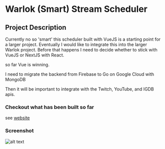 # Warlok (Smart) Stream Scheduler

## Project Description
Currently no so 'smart' this scheduler built with VueJS is a starting point for a larger project.
Eventually I would like to integrate this into the larger Warlok project.
Before that happens I need to decide whether to stick with VueJS or NextJS with React.

so far Vue is winning.

I need to migrate the backend from Firebase to Go on Google Cloud with MongoDB

Then it will be important to integrate with the Twitch, YouTube, and IGDB apis.


### Checkout what has been built so far
see [website](https://zill4.github.io/warlok-scheduler/index.html)


### Screenshot

![alt text](https://github.com/zill4/warlok-scheduler/blob/main/vue.png?raw=true)
